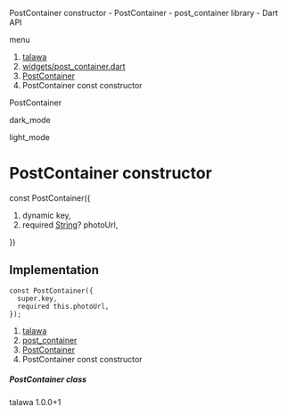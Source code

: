 




PostContainer constructor - PostContainer - post\_container library - Dart API







menu

1. [talawa](../../index.html)
2. [widgets/post\_container.dart](../../file-___home_harshil_Desktop_open-source_palisadoes_talawa_lib_widgets_post_container/)
3. [PostContainer](../../file-___home_harshil_Desktop_open-source_palisadoes_talawa_lib_widgets_post_container/PostContainer-class.html)
4. PostContainer const constructor

PostContainer


dark\_mode

light\_mode




# PostContainer constructor


const
PostContainer({

1. dynamic key,
2. required [String](https://api.flutter.dev/flutter/dart-core/String-class.html)? photoUrl,

})

## Implementation

```
const PostContainer({
  super.key,
  required this.photoUrl,
});
```

 


1. [talawa](../../index.html)
2. [post\_container](../../file-___home_harshil_Desktop_open-source_palisadoes_talawa_lib_widgets_post_container/)
3. [PostContainer](../../file-___home_harshil_Desktop_open-source_palisadoes_talawa_lib_widgets_post_container/PostContainer-class.html)
4. PostContainer const constructor

##### PostContainer class





talawa
1.0.0+1






